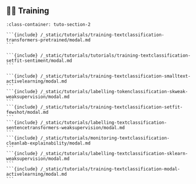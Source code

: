 ## 💪🏽 Training

````{grid} 1 1 2 2
:class-container: tuto-section-2

```{include} /_static/tutorials/training-textclassification-transformers-pretrained/modal.md
```

```{include} /_static/tutorials/tutorials/training-textclassification-setfit-sentiment/modal.md
```

```{include} /_static/tutorials/training-textclassification-smalltext-activelearning/modal.md
```
```{include} /_static/tutorials/labelling-tokenclassification-skweak-weaksupervision/modal.md
```
```{include} /_static/tutorials/training-textclassification-setfit-fewshot/modal.md
```
```{include} /_static/tutorials/labelling-textclassification-sentencetransformers-weaksupervision/modal.md
```
```{include} /_static/tutorials/monitoring-textclassification-cleanlab-explainability/modal.md
```
```{include} /_static/tutorials/labelling-textclassification-sklearn-weaksupervision/modal.md
```
```{include} /_static/tutorials/training-textclassification-modal-activelearning/modal.md
```
````